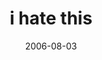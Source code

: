 ---
layout: base.njk
title : 'i hate this' 
view_title : 'i hate this' 
year : '2006' 
date : '2006-08-03' 
img_file : '/drawing/ihatethis.png' 
html_file : 'ihatethis' 
next_html : 'imissyou-pleasecomehomesoon.html' 
year_order : '200' 
permalink : "title/{{html_file}}.html"
---